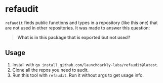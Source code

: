 # refaudit

`refaudit` finds public functions and types in a repository (like this one) that are not used in other repositories. It was made to answer this question:

> **What is in this package that is exported but not used?**

## Usage

1. Install with `go install github.com/launchdarkly-labs/refaudit@latest`.
2. Clone all the repos you need to audit.
3. Run this tool with `refaudit`. Run it without args to get usage info.
